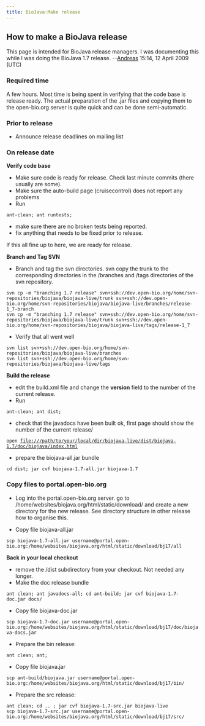 ```yaml
---
title: BioJava:Make release
---
```


How to make a BioJava release
-----------------------------

This page is intended for BioJava release managers. I was documenting
this while I was doing the BioJava 1.7
release. --[Andreas](User:Andreas "wikilink") 15:14, 12 April 2009 (UTC)

### Required time

A few hours. Most time is being spent in verifying that the code base is
release ready. The actual preparation of the .jar files and copying them
to the open-bio.org server is quite quick and can be done
semi-automatic.

### Prior to release

-   Announce release deadlines on mailing list

### On release date

**Verify code base**

-   Make sure code is ready for release. Check last minute commits
    (there usually are some).
-   Make sure the auto-build page (cruisecontrol) does not report any
    problems
-   Run

`ant-clean; ant runtests;`

-   make sure there are no broken tests being reported.
-   fix anything that needs to be fixed prior to release.

If this all fine up to here, we are ready for release.

**Branch and Tag SVN**

-   Branch and tag the svn directories. svn copy the trunk to the
    corresponding directories in the /branches and /tags directories of
    the svn repository.

`svn cp -m "branching 1.7 release" svn+ssh://dev.open-bio.org/home/svn-repositories/biojava/biojava-live/trunk svn+ssh://dev.open-bio.org/home/svn-repositories/biojava/biojava-live/branches/release-1_7-branch`  
`svn cp -m "branching 1.7 release" svn+ssh://dev.open-bio.org/home/svn-repositories/biojava/biojava-live/trunk svn+ssh://dev.open-bio.org/home/svn-repositories/biojava/biojava-live/tags/release-1_7`

-   Verify that all went well

`svn list svn+ssh://dev.open-bio.org/home/svn-repositories/biojava/biojava-live/branches`  
`svn list svn+ssh://dev.open-bio.org/home/svn-repositories/biojava/biojava-live/tags`

**Build the release**

-   edit the build.xml file and change the **version** field to the
    number of the current release.
-   Run

`ant-clean; ant dist;`

-   check that the javadocs have been built ok, first page should show
    the number of the current release/

`open `[`file:///path/to/your/local/dir/biojava-live/dist/biojava-1.7/doc/biojava/index.html`](file:///path/to/your/local/dir/biojava-live/dist/biojava-1.7/doc/biojava/index.html)

-   prepare the biojava-all.jar bundle

`cd dist; jar cvf biojava-1.7-all.jar biojava-1.7`

### Copy files to portal.open-bio.org

-   Log into the portal.open-bio.org server. go to
    /home/websites/biojava.org/html/static/download/ and create a new
    directory for the new release. See directory structure in other
    release how to organise this.

<!-- -->

-   Copy file biojava-all.jar

`scp biojava-1.7-all.jar username@portal.open-bio.org:/home/websites/biojava.org/html/static/download/bj17/all`

**Back in your local checkout**

-   remove the /dist subdirectory from your checkout. Not needed any
    longer.
-   Make the doc release bundle

`ant clean; ant javadocs-all; cd ant-build; jar cvf biojava-1.7-doc.jar docs/`

-   Copy file biojava-doc.jar

`scp biojava-1.7-doc.jar username@portal.open-bio.org:/home/websites/biojava.org/html/static/download/bj17/doc/biojava-docs.jar`

-   Prepare the bin release:

`ant clean; ant;`

-   Copy file biojava.jar

`scp ant-build/biojava.jar username@portal.open-bio.org:/home/websites/biojava.org/html/static/download/bj17/bin/`

-   Prepare the src release:

`ant clean; cd .. ; jar cvf biojava-1.7-src.jar biojava-live`  
`scp biojava-1.7-src.jar username@portal.open-bio.org:/home/websites/biojava.org/html/static/download/bj17/src/`
